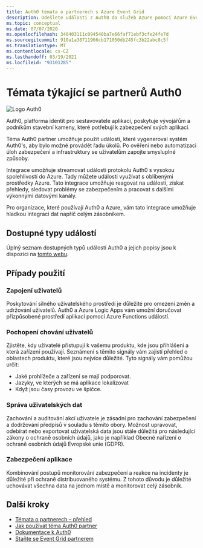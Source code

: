 ```yaml
---
title: Auth0 témata o partnerech s Azure Event Grid
description: Odešlete události z Auth0 do služeb Azure pomocí Azure Event Grid.
ms.topic: conceptual
ms.date: 07/07/2020
ms.openlocfilehash: 340403111c094540ba7e66faf71ebf3cfe24fe7d
ms.sourcegitcommit: 910a1a38711966cb171050db245fc3b22abc8c5f
ms.translationtype: MT
ms.contentlocale: cs-CZ
ms.lasthandoff: 03/19/2021
ms.locfileid: "93101285"
---
```

# <a name="auth0-partner-topics"></a>Témata týkající se partnerů Auth0
![Logo Auth0](./media/auth0-overview/auth0-logo.png)

Auth0, platforma identit pro sestavovatele aplikací, poskytuje vývojářům a podnikům stavební kameny, které potřebují k zabezpečení svých aplikací.

Téma Auth0 partner umožňuje použít události, které vygeneroval systém Auth0's, aby bylo možné provádět řadu úkolů. Po ověření nebo automatizaci úloh zabezpečení a infrastruktury se uživatelům zapojte smysluplné způsoby.

Integrace umožňuje streamovat události protokolu Auth0 s vysokou spolehlivostí do Azure. Tady můžete události využívat s oblíbenými prostředky Azure. Tato integrace umožňuje reagovat na události, získat přehledy, sledovat problémy se zabezpečením a pracovat s dalšími výkonnými datovými kanály.

Pro organizace, které používají Auth0 a Azure, vám tato integrace umožňuje hladkou integraci dat napříč celým zásobníkem. 
 
## <a name="available-event-types"></a>Dostupné typy událostí
Úplný seznam dostupných typů událostí Auth0 a jejich popisy jsou k dispozici na [tomto webu](https://auth0.com/docs/logs/references/log-event-type-codes).

## <a name="use-cases"></a>Případy použití

### <a name="engage-with-your-users"></a>Zapojení uživatelů
Poskytování silného uživatelského prostředí je důležité pro omezení změn a udržování uživatelů. Auth0 a Azure Logic Apps vám umožní doručovat přizpůsobené prostředí aplikací pomocí Azure Functions událostí. 

### <a name="understand-user-behavior"></a>Pochopení chování uživatelů
Zjistěte, kdy uživatelé přistupují k vašemu produktu, kde jsou přihlášeni a která zařízení používají. Seznámení s těmito signály vám zajistí přehled o oblastech produktu, které jsou nejvíce důležité. Tyto signály vám pomůžou určit:
- Jaké prohlížeče a zařízení se mají podporovat. 
- Jazyky, ve kterých se má aplikace lokalizovat 
- Když jsou časy provozu ve špičce. 

### <a name="manage-user-data"></a>Správa uživatelských dat
Zachování a auditování akcí uživatele je zásadní pro zachování zabezpečení a dodržování předpisů v souladu s těmito obory. Možnost upravovat, odebírat nebo exportovat uživatelská data jsou stále důležitá pro následující zákony o ochraně osobních údajů, jako je například Obecné nařízení o ochraně osobních údajů Evropské unie (GDPR).

### <a name="secure-your-application"></a>Zabezpečení aplikace
Kombinování postupů monitorování zabezpečení a reakce na incidenty je důležité při ochraně distribuovaného systému. Z tohoto důvodu je důležité uchovávat všechna data na jednom místě a monitorovat celý zásobník. 

## <a name="next-steps"></a>Další kroky

- [Témata o partnerech – přehled](partner-events-overview.md)
- [Jak používat téma Auth0 partner](auth0-how-to.md)
- [Dokumentace k Auth0](https://auth0.com/docs/azure-tutorial)
- [Staňte se Event Grid partnerem](partner-onboarding-overview.md)

